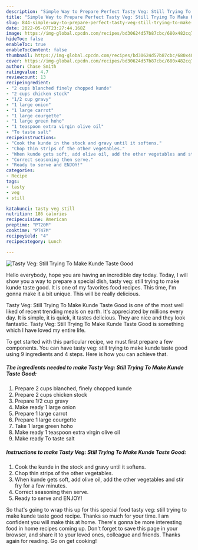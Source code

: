 ```yaml
---
description: "Simple Way to Prepare Perfect Tasty Veg: Still Trying To Make Kunde Taste Good"
title: "Simple Way to Prepare Perfect Tasty Veg: Still Trying To Make Kunde Taste Good"
slug: 844-simple-way-to-prepare-perfect-tasty-veg-still-trying-to-make-kunde-taste-good
date: 2022-05-07T23:27:44.168Z
image: https://img-global.cpcdn.com/recipes/bd30624d57b87cbc/680x482cq70/tasty-veg-still-trying-to-make-kunde-taste-good-recipe-main-photo.jpg
hideToc: false
enableToc: true
enableTocContent: false
thumbnail: https://img-global.cpcdn.com/recipes/bd30624d57b87cbc/680x482cq70/tasty-veg-still-trying-to-make-kunde-taste-good-recipe-main-photo.jpg
cover: https://img-global.cpcdn.com/recipes/bd30624d57b87cbc/680x482cq70/tasty-veg-still-trying-to-make-kunde-taste-good-recipe-main-photo.jpg
author: Chase Smith
ratingvalue: 4.7
reviewcount: 13
recipeingredient:
- "2 cups blanched finely chopped kunde"
- "2 cups chicken stock"
- "1/2 cup gravy"
- "1 large onion"
- "1 large carrot"
- "1 large courgette"
- "1 large green hoho"
- "1 teaspoon extra virgin olive oil"
- "To taste salt"
recipeinstructions:
- "Cook the kunde in the stock and gravy until it softens."
- "Chop thin strips of the other vegetables."
- "When kunde gets soft, add olive oil, add the other vegetables and stir fry for a few minutes."
- "Correct seasoning then serve."
- "Ready to serve and ENJOY!"
categories:
- Recipe
tags:
- tasty
- veg
- still

katakunci: tasty veg still 
nutrition: 186 calories
recipecuisine: American
preptime: "PT20M"
cooktime: "PT47M"
recipeyield: "4"
recipecategory: Lunch

---
```



![Tasty Veg: Still Trying To Make Kunde Taste Good](https://img-global.cpcdn.com/recipes/bd30624d57b87cbc/680x482cq70/tasty-veg-still-trying-to-make-kunde-taste-good-recipe-main-photo.jpg)

Hello everybody, hope you are having an incredible day today. Today, I will show you a way to prepare a special dish, tasty veg: still trying to make kunde taste good. It is one of my favorites food recipes. This time, I'm gonna make it a bit unique. This will be really delicious.

Tasty Veg: Still Trying To Make Kunde Taste Good is one of the most well liked of recent trending meals on earth. It's appreciated by millions every day. It is simple, it is quick, it tastes delicious. They are nice and they look fantastic. Tasty Veg: Still Trying To Make Kunde Taste Good is something which I have loved my entire life.




To get started with this particular recipe, we must first prepare a few components. You can have tasty veg: still trying to make kunde taste good using 9 ingredients and 4 steps. Here is how you can achieve that.

<!--inarticleads1-->

##### The ingredients needed to make Tasty Veg: Still Trying To Make Kunde Taste Good:

1. Prepare 2 cups blanched, finely chopped kunde
1. Prepare 2 cups chicken stock
1. Prepare 1/2 cup gravy
1. Make ready 1 large onion
1. Prepare 1 large carrot
1. Prepare 1 large courgette
1. Take 1 large green hoho
1. Make ready 1 teaspoon extra virgin olive oil
1. Make ready To taste salt




<!--inarticleads2-->

##### Instructions to make Tasty Veg: Still Trying To Make Kunde Taste Good:

1. Cook the kunde in the stock and gravy until it softens.
1. Chop thin strips of the other vegetables.
1. When kunde gets soft, add olive oil, add the other vegetables and stir fry for a few minutes.
1. Correct seasoning then serve.
1. Ready to serve and ENJOY!



So that's going to wrap this up for this special food tasty veg: still trying to make kunde taste good recipe. Thanks so much for your time. I am confident you will make this at home. There's gonna be more interesting food in home recipes coming up. Don't forget to save this page in your browser, and share it to your loved ones, colleague and friends. Thanks again for reading. Go on get cooking!
